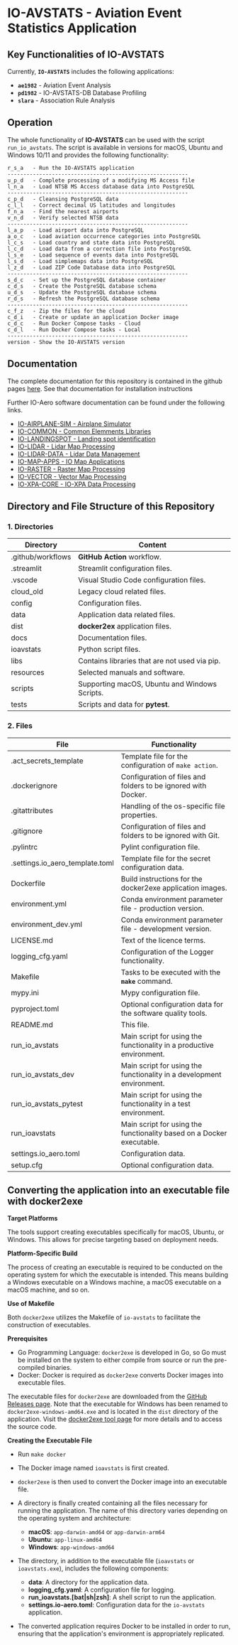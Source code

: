 # IO-AVSTATS - Aviation Event Statistics Application

## Key Functionalities of IO-AVSTATS

Currently, **`IO-AVSTATS`** includes the following applications:

- **`ae1982`** - Aviation Event Analysis
- **`pd1982`** - IO-AVSTATS-DB Database Profiling
- **`slara`** - Association Rule Analysis

## Operation

The whole functionality of **IO-AVSTATS** can be used with the script `run_io_avstats`.
The script is available in versions for macOS, Ubuntu and Windows 10/11 and provides the following functionality:

    r_s_a   - Run the IO-AVSTATS application
    ---------------------------------------------------------
    u_p_d   - Complete processing of a modifying MS Access file
    l_n_a   - Load NTSB MS Access database data into PostgreSQL
    ---------------------------------------------------------
    c_p_d   - Cleansing PostgreSQL data
    c_l_l   - Correct decimal US latitudes and longitudes
    f_n_a   - Find the nearest airports
    v_n_d   - Verify selected NTSB data
    ---------------------------------------------------------
    l_a_p   - Load airport data into PostgreSQL
    a_o_c   - Load aviation occurrence categories into PostgreSQL
    l_c_s   - Load country and state data into PostgreSQL
    l_c_d   - Load data from a correction file into PostgreSQL
    l_s_e   - Load sequence of events data into PostgreSQL
    l_s_d   - Load simplemaps data into PostgreSQL
    l_z_d   - Load ZIP Code Database data into PostgreSQL
    ---------------------------------------------------------
    s_d_c   - Set up the PostgreSQL database container
    c_d_s   - Create the PostgreSQL database schema
    u_d_s   - Update the PostgreSQL database schema
    r_d_s   - Refresh the PostgreSQL database schema
    ---------------------------------------------------------
    c_f_z   - Zip the files for the cloud
    c_d_i   - Create or update an application Docker image
    c_d_c   - Run Docker Compose tasks - Cloud
    c_d_l   - Run Docker Compose tasks - Local
    ---------------------------------------------------------
    version - Show the IO-AVSTATS version

## Documentation

The complete documentation for this repository is contained in the github pages [here](https://io-aero.github.io/io-avstats/).
See that documentation for installation instructions

Further IO-Aero software documentation can be found under the following links.

- [IO-AIRPLANE-SIM - Airplane Simulator](https://io-aero.github.io/io-airplane-sim/)
- [IO-COMMON - Common Elemments Libraries](https://io-aero.github.io/io-common/) 
- [IO-LANDINGSPOT - Landing spot identification](https://io-aero.github.io/io-landingspot/) 
- [IO-LIDAR - Lidar Map Processing](https://io-aero.github.io/io-lidar/) 
- [IO-LIDAR-DATA - Lidar Data Management](https://io-aero.github.io/io-lidar-data/)
- [IO-MAP-APPS - IO Map Applications](https://io-aero.github.io/io-map-apps/) 
- [IO-RASTER - Raster Map Processing](https://io-aero.github.io/io-raster/) 
- [IO-VECTOR - Vector Map Processing](https://io-aero.github.io/io-vector/) 
- [IO-XPA-CORE - IO-XPA Data Processing](https://io-swiss.github.io/io-xpa-core/)
<!-- - [IO-TEMPLATE-APP - Template for Application Repositories](https://io-aero.github.io/io-template-app/) -->
<!-- - [IO-TEMPLATE-LIB - Template for Library Repositories](https://io-aero.github.io/io-template-lib/) -->
<!-- - [IO-AVSTATS - Aviation Event Statistics](https://io-aero.github.io/io-avstats/) -->

## Directory and File Structure of this Repository

### 1. Directories

| Directory         | Content                                       |
|-------------------|-----------------------------------------------|
| .github/workflows | **GitHub Action** workflow.                   |
| .streamlit        | Streamlit configuration files.                |
| .vscode           | Visual Studio Code configuration files.       |
| cloud_old         | Legacy cloud related files.                   |
| config            | Configuration files.                          |
| data              | Application data related files.               |
| dist              | **docker2ex** application files.              |
| docs              | Documentation files.                          |
| ioavstats         | Python script files.                          |
| libs              | Contains libraries that are not used via pip. |
| resources         | Selected manuals and software.                |
| scripts           | Supporting macOS, Ubuntu and Windows Scripts. |
| tests             | Scripts and data for **pytest**.              |

### 2. Files

| File                            | Functionality                                                         |
|---------------------------------|-----------------------------------------------------------------------|
| .act_secrets_template           | Template file for the configuration of ``make action``.               |
| .dockerignore                   | Configuration of files and folders to be ignored with Docker.         |
| .gitattributes                  | Handling of the os-specific file properties.                          |
| .gitignore                      | Configuration of files and folders to be ignored with Git.            |
| .pylintrc                       | Pylint configuration file.                                            |
| .settings.io_aero_template.toml | Template file for the secret configuration data.                      |
| Dockerfile                      | Build instructions for the docker2exe application images.             |
| environment.yml                 | Conda environment parameter file - production version.                |
| environment_dev.yml             | Conda environment parameter file - development version.               |
| LICENSE.md                      | Text of the licence terms.                                            |
| logging_cfg.yaml                | Configuration of the Logger functionality.                            |
| Makefile                        | Tasks to be executed with the **`make`** command.                     |
| mypy.ini                        | Mypy configuration file.                                              |
| pyproject.toml                  | Optional configuration data for the software quality tools.           |
| README.md                       | This file.                                                            |
| run_io_avstats                  | Main script for using the functionality in a productive environment.  |
| run_io_avstats_dev              | Main script for using the functionality in a development environment. |
| run_io_avstats_pytest           | Main script for using the functionality in a test environment.        |
| run_ioavstats                   | Main script for using the functionality based on a Docker executable. |
| settings.io_aero.toml           | Configuration data.                                                   |
| setup.cfg                       | Optional configuration data.                                          |

## Converting the application into an executable file with docker2exe

**Target Platforms**

The tools support creating executables specifically for macOS, Ubuntu, or Windows. This allows for precise targeting based on deployment needs.

**Platform-Specific Build**

The process of creating an executable is required to be conducted on the operating system for which the executable is intended. This means building a Windows executable on a Windows machine, a macOS executable on a macOS machine, and so on.

**Use of Makefile**

Both `docker2exe` utilizes the Makefile of `io-avstats` to facilitate the construction of executables. 

**Prerequisites**
- Go Programming Language: `docker2exe` is developed in Go, so Go must be installed on the system to either compile from source or run the pre-compiled binaries.
- Docker: Docker is required as `docker2exe` converts Docker images into executable files.

The executable files for `docker2exe` are downloaded from the [GitHub Releases page](https://github.com/rzane/docker2exe). Note that the executable for Windows has been renamed to `docker2exe-windows-amd64.exe` and is located in the `dist` directory of the application. Visit the [docker2exe tool page](https://github.com/rzane/docker2exe) for more details and to access the source code.

**Creating the Executable File**

- Run `make docker`

- The Docker image named `ioavstats` is first created.
 
- `docker2exe` is then used to convert the Docker image into an executable file.

- A directory is finally created containing all the files necessary for running the application. The name of this directory varies depending on the operating system and architecture:
    - **macOS**: `app-darwin-amd64` or `app-darwin-arm64`
    - **Ubuntu**: `app-linux-amd64`
    - **Windows**: `app-windows-amd64`

- The directory, in addition to the executable file (`ioavstats` or `ioavstats.exe`), includes the following components:
    - **data**: A directory for the application data.
    - **logging_cfg.yaml**: A configuration file for logging.
    - **run_ioavstats.[bat|sh|zsh]**: A shell script to run the application.
    - **settings.io-aero.toml**: Configuration data for the `io-avstats` application.

- The converted application requires Docker to be installed in order to run, ensuring that the application's environment is appropriately replicated.
